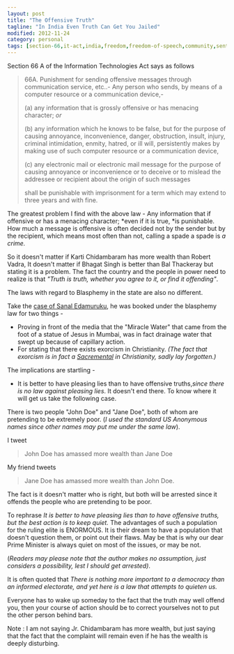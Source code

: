 ```yaml
---
layout: post
title: "The Offensive Truth"
tagline: "In India Even Truth Can Get You Jailed"
modified: 2012-11-24
category: personal
tags: [section-66,it-act,india,freedom,freedom-of-speech,community,sentiments]
---
```


Section 66 A of the Information Technologies Act says as follows

> 66A. Punishment for sending offensive messages through communication service, etc..-
> Any person who sends, by means of a computer resource or a communication device,-
> 
> (a) any information that is grossly offensive or has menacing character; *or*
>
> (b) any information which he knows to be false, but for the purpose of causing annoyance, inconvenience, danger, obstruction, insult, injury, criminal intimidation, enmity, hatred, or ill will, persistently makes by making use of such computer resource or a communication device,
>
> (c) any electronic mail or electronic mail message for the purpose of causing annoyance or inconvenience or to deceive or to mislead the addressee or recipient about the origin of such messages
>
> shall be punishable with imprisonment for a term which may extend to three years and with fine. 

The greatest problem I find with the above law - Any information that if offensive or has a menacing character; *even if it is true, *is punishable. How much a message is offensive is often decided not by the sender but by the recipient, which means most often than not, calling a spade a spade is *a crime.*

So it doesn't matter if Karti Chidambaram has more wealth than Robert Vadra, It doesn't matter if Bhagat Singh is better than Bal Thackeray but stating it is a problem. The fact the country and the people in power need to realize is that *"Truth is truth, whether you agree to it, or find it offending"*.

The laws with regard to Blasphemy in the state are also no different.

Take the [case of Sanal Edamuruku](http://www.sacw.net/article2634.html), he was booked under the blasphemy law for two things -

- Proving in front of the media that the "Miracle Water" that came from the foot of a statue of Jesus in Mumbai, was in fact drainage water that swept up because of capillary action.
- For stating that there exists exorcism in Christianity. *(The fact that exorcism is in fact a [Sacremental](http://en.wikipedia.org/wiki/Sacramentals) in Christianity, sadly lay forgotten.)*


The implications are startling -
- It is better to have pleasing lies than to have offensive truths,*since there is no law against pleasing lies*. It doesn't end there. To know where it will get us take the following case.

There is two people "John Doe" and "Jane Doe", both of whom are pretending to be extremely poor. (*I used the standard US Anonymous names since other names may put me under the same law*).

I tweet 

> John Doe has amassed more wealth than Jane Doe 

My friend tweets

> Jane Doe has amassed more wealth than John Doe.

The fact is it doesn't matter who is right, but both will be arrested since it offends the people who are pretending to be poor.

To rephrase *It is better to have pleasing lies than to have offensive truths, but the best action is to keep quiet.* The advantages of such a population for the ruling elite is ENORMOUS. It is their dream to have a population that doesn't question them, or point out their flaws. May be that is why our dear Prime Minister is always quiet on most of the issues, or may be not.

(*Readers may please note that the author makes no assumption, just considers a possibility, lest I should get arrested)*.

It is often quoted that *There is nothing more important to a democracy than an informed electorate, and yet here is a law that attempts to quieten us.*

Everyone has to wake up someday to the fact that the truth may well offend you, then your course of action should be to correct yourselves not to put the other person behind bars.

Note : I am not saying Jr. Chidambaram has more wealth, but just saying that the fact that the complaint will remain even if he has the wealth is deeply disturbing.